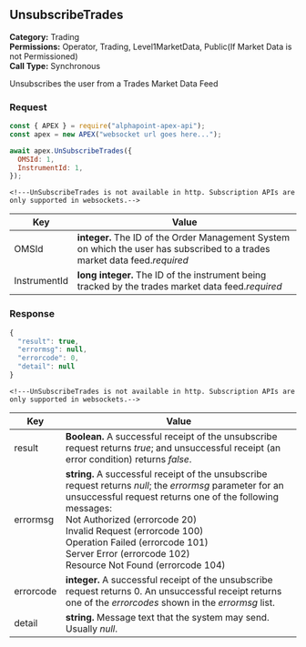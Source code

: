 ## UnsubscribeTrades

**Category:** Trading<br />
**Permissions:** Operator, Trading, Level1MarketData, Public(If Market Data is not Permissioned)<br />
**Call Type:** Synchronous

Unsubscribes the user from a Trades Market Data Feed

### Request

```javascript
const { APEX } = require("alphapoint-apex-api");
const apex = new APEX("websocket url goes here...");

await apex.UnSubscribeTrades({
  OMSId: 1,
  InstrumentId: 1,
});
```

```http
<!---UnSubscribeTrades is not available in http. Subscription APIs are only supported in websockets.-->

```

| Key          | Value                                                                                                                       |
| ------------ | --------------------------------------------------------------------------------------------------------------------------- |
| OMSId        | **integer.** The ID of the Order Management System on which the user has subscribed to a trades market data feed._required_ |
| InstrumentId | **long integer.** The ID of the instrument being tracked by the trades market data feed._required_                          |

### Response

```javascript
{
  "result": true,
  "errormsg": null,
  "errorcode": 0,
  "detail": null
}
```

```http
<!---UnSubscribeTrades is not available in http. Subscription APIs are only supported in websockets.-->

```

| Key       | Value                                                                                                                                                                                                                                                                                                                                                           |
| --------- | --------------------------------------------------------------------------------------------------------------------------------------------------------------------------------------------------------------------------------------------------------------------------------------------------------------------------------------------------------------- |
| result    | **Boolean.** A successful receipt of the unsubscribe request returns _true_; and unsuccessful receipt (an error condition) returns _false_.                                                                                                                                                                                                                     |
| errormsg  | **string.** A successful receipt of the unsubscribe request returns _null_; the _errormsg_ parameter for an unsuccessful request returns one of the following messages:<br />Not Authorized (errorcode 20)<br />Invalid Request (errorcode 100)<br />Operation Failed (errorcode 101)<br />Server Error (errorcode 102)<br />Resource Not Found (errorcode 104) |
| errorcode | **integer.** A successful receipt of the unsubscribe request returns 0. An unsuccessful receipt returns one of the _errorcodes_ shown in the _errormsg_ list.                                                                                                                                                                                                   |
| detail    | **string.** Message text that the system may send. Usually _null_.                                                                                                                                                                                                                                                                                              |

